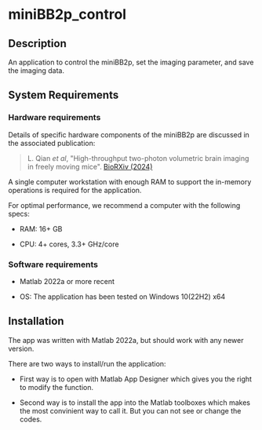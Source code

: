 # miniBB2p_control
## Description
An application to control the miniBB2p, set the imaging parameter, and save the imaging data.
## System Requirements
### Hardware requirements
Details of specific hardware components of the miniBB2p are discussed in the associated publication:

> L. Qian *et al*, "High-throughput two-photon volumetric brain imaging in freely moving mice". [BioRXiv (2024)](https://doi.org/10.1101/2024.10.13.618106)

A single computer workstation with enough RAM to support the in-memory operations is required for the application. 

For optimal performance, we recommend a computer with the following specs:
* RAM: 16+ GB
  
* CPU: 4+ cores, 3.3+ GHz/core
### Software requirements
* Matlab 2022a or more recent
  
* OS: The application has been tested on Windows 10(22H2) x64
## Installation
The app was written with Matlab 2022a, but should work with any newer version.

There are two ways to install/run the application:

* First way is to open with Matlab App Designer which gives you the right to modify the function.

* Second way is to install the app into the Matlab toolboxes which makes the most convinient way to call it. But you can not see or change the codes.


